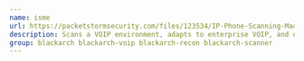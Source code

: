 ```yaml
---
name: isme
url: https://packetstormsecurity.com/files/123534/IP-Phone-Scanning-Made-Easy-0.12.html
description: Scans a VOIP environment, adapts to enterprise VOIP, and exploits the possibilities of being connected directly to an IP Phone VLAN.
group: blackarch blackarch-voip blackarch-recon blackarch-scanner
---
```

